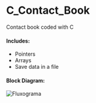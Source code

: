 # C_Contact_Book
Contact book coded with C
#### Includes:

- Pointers
- Arrays
- Save data in a file

#### Block Diagram:
![Fluxograma](https://user-images.githubusercontent.com/50810385/188272651-148e0c64-b08f-42d2-8be2-568ffc383d26.gif)

